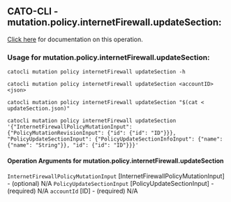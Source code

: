 
## CATO-CLI - mutation.policy.internetFirewall.updateSection:
[Click here](https://api.catonetworks.com/documentation/#mutation-updateSection) for documentation on this operation.

### Usage for mutation.policy.internetFirewall.updateSection:

`catocli mutation policy internetFirewall updateSection -h`

`catocli mutation policy internetFirewall updateSection <accountID> <json>`

`catocli mutation policy internetFirewall updateSection "$(cat < updateSection.json)"`

`catocli mutation policy internetFirewall updateSection '{"InternetFirewallPolicyMutationInput": {"PolicyMutationRevisionInput": {"id": {"id": "ID"}}}, "PolicyUpdateSectionInput": {"PolicyUpdateSectionInfoInput": {"name": {"name": "String"}}, "id": {"id": "ID"}}}'`

#### Operation Arguments for mutation.policy.internetFirewall.updateSection ####
`InternetFirewallPolicyMutationInput` [InternetFirewallPolicyMutationInput] - (optional) N/A 
`PolicyUpdateSectionInput` [PolicyUpdateSectionInput] - (required) N/A 
`accountId` [ID] - (required) N/A 
